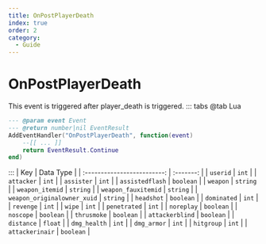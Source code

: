 ```yaml
---
title: OnPostPlayerDeath
index: true
order: 2
category:
  - Guide
---
```


# OnPostPlayerDeath
This event is triggered after player_death is triggered.
::: tabs
@tab Lua
```lua
--- @param event Event
--- @return number|nil EventResult
AddEventHandler("OnPostPlayerDeath", function(event)
    --[[ ... ]]
    return EventResult.Continue
end)
```

:::
|             Key             | Data Type |
| :-------------------------: | :-------: |
|           `userid`          |   `int`   |
|          `attacker`         |   `int`   |
|          `assister`         |   `int`   |
|       `assistedflash`       | `boolean` |
|           `weapon`          |  `string` |
|       `weapon_itemid`       |  `string` |
|     `weapon_fauxitemid`     |  `string` |
| `weapon_originalowner_xuid` |  `string` |
|          `headshot`         | `boolean` |
|         `dominated`         |   `int`   |
|          `revenge`          |   `int`   |
|            `wipe`           |   `int`   |
|         `penetrated`        |   `int`   |
|          `noreplay`         | `boolean` |
|          `noscope`          | `boolean` |
|         `thrusmoke`         | `boolean` |
|       `attackerblind`       | `boolean` |
|          `distance`         |  `float`  |
|         `dmg_health`        |   `int`   |
|         `dmg_armor`         |   `int`   |
|          `hitgroup`         |   `int`   |
|       `attackerinair`       | `boolean` |